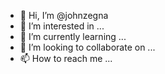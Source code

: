 - 👋 Hi, I’m @johnzegna
- 👀 I’m interested in ...
- 🌱 I’m currently learning ...
- 💞️ I’m looking to collaborate on ...
- 📫 How to reach me ...

<!---
johnzegna/johnzegna is a ✨ special ✨ repository because its `README.md` (this file) appears on your GitHub profile.
You can click the Preview link to take a look at your changes.
--->
